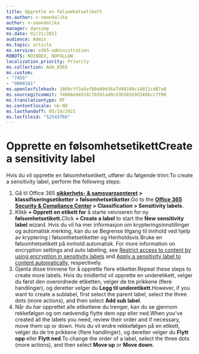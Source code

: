 ```yaml
---
title: Opprette en følsomhetsetikett
ms.author: v-smandalika
author: v-smandalika
manager: dansimp
ms.date: 02/21/2021
audience: Admin
ms.topic: article
ms.service: o365-administration
ROBOTS: NOINDEX, NOFOLLOW
localization_priority: Priority
ms.collection: Adm_O365
ms.custom:
- "7455"
- "9000181"
ms.openlocfilehash: 1869cff3a5ef80a90d36a7d40199c14011cd87a0
ms.sourcegitcommit: f4866e94918c7b591ad0cd3b58169d340bcc7f00
ms.translationtype: MT
ms.contentlocale: nb-NO
ms.lasthandoff: 05/19/2021
ms.locfileid: "52543766"
---
```

# <a name="create-a-sensitivity-label"></a><span data-ttu-id="75ef0-102">Opprette en følsomhetsetikett</span><span class="sxs-lookup"><span data-stu-id="75ef0-102">Create a sensitivity label</span></span>

<span data-ttu-id="75ef0-103">Hvis du vil opprette en følsomhetsetikett, utfører du følgende trinn:</span><span class="sxs-lookup"><span data-stu-id="75ef0-103">To create a sensitivity label, perform the following steps:</span></span>

1. <span data-ttu-id="75ef0-104">Gå til Office 365 **[sikkerhets- & samsvarssenteret](https://sip.protection.office.com/) > klassifiseringsetiketter > følsomhetsetiketter**.</span><span class="sxs-lookup"><span data-stu-id="75ef0-104">Go to the **[Office 365 Security & Compliance Center](https://sip.protection.office.com/) > Classification > Sensitivity labels**.</span></span>
2. <span data-ttu-id="75ef0-105">Klikk **+ Opprett en etikett for** å starte veiviseren for ny **følsomhetsetikett.**</span><span class="sxs-lookup"><span data-stu-id="75ef0-105">Click **+ Create a label** to start the **New sensitivity label** wizard.</span></span> <span data-ttu-id="75ef0-106">Hvis du vil ha mer informasjon [](/microsoft-365/compliance/encryption-sensitivity-labels) om krypteringsinnstillinger og automatisk merking, kan du se Begrense tilgang til innhold ved hjelp av kryptering i følsomhetsetiketter og Henholdsvis Bruke en følsomhetsetikett på innhold automatisk. [](/microsoft-365/compliance/apply-sensitivity-label-automatically)</span><span class="sxs-lookup"><span data-stu-id="75ef0-106">For more information on encryption settings and auto labeling, see [Restrict access to content by using encryption in sensitivity labels](/microsoft-365/compliance/encryption-sensitivity-labels) and [Apply a sensitivity label to content automatically](/microsoft-365/compliance/apply-sensitivity-label-automatically), respectively.</span></span>
3. <span data-ttu-id="75ef0-107">Gjenta disse trinnene for å opprette flere etiketter.</span><span class="sxs-lookup"><span data-stu-id="75ef0-107">Repeat these steps to create more labels.</span></span> <span data-ttu-id="75ef0-108">Hvis du imidlertid vil opprette en underetikett, velger du først den overordnede etiketten, velger de tre prikkene (flere handlinger), og deretter velger du **Legg til underetikett**.</span><span class="sxs-lookup"><span data-stu-id="75ef0-108">However, if you want to create a sublabel, first select the parent label, select the three dots (more actions), and then select **Add sub label**.</span></span>
4. <span data-ttu-id="75ef0-109">Når du har opprettet alle etikettene du trenger, kan du se gjennom rekkefølgen og om nødvendig flytte dem opp eller ned.</span><span class="sxs-lookup"><span data-stu-id="75ef0-109">When you've created all the labels you need, review their order and if necessary, move them up or down.</span></span> <span data-ttu-id="75ef0-110">Hvis du vil endre rekkefølgen på en etikett, velger du de tre prikkene (flere handlinger), og deretter velger du **Flytt opp** eller **Flytt ned**.</span><span class="sxs-lookup"><span data-stu-id="75ef0-110">To change the order of a label, select the three dots (more actions), and then select **Move up** or **Move down**.</span></span> 
